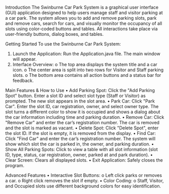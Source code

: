 Introduction
The Swinburne Car Park System is a graphical user interface (GUI) application designed to help users manage staff and visitor parking at a car park.
The system allows you to add and remove parking slots, park and remove cars, search for cars, and visually monitor the occupancy of all slots using color-coded buttons and tables.
All interactions take place via user-friendly buttons, dialog boxes, and tables.

Getting Started
To use the Swinburne Car Park System:
1.	Launch the Application:
Run the Application.java file. The main window will appear.
2.	Interface Overview:
o	The top area displays the system title and a car icon.
o	The center area is split into two rows for Visitor and Staff parking slots.
o	The bottom area contains all action buttons and a status bar for feedback.

Main Features & How to Use
•	Add Parking Spot:
Click the "Add Parking Spot" button. Enter a slot ID and select slot type (Staff or Visitor) as prompted.
The new slot appears in the slot area.
•	Park Car:
Click "Park Car". Enter the slot ID, car registration, owner, and select owner type.
The slot turns a different color to show it is occupied and shows a dialog about the car information including time and parking duration.
•	Remove Car:
Click "Remove Car" and enter the car’s registration number. The car is removed and the slot is marked as vacant.
•	Delete Spot:
Click "Delete Spot", enter the slot ID. If the slot is empty, it is removed from the display.
•	Find Car:
Click "Find Car" and enter the car’s registration number. The system will show which slot the car is parked in, the owner, and parking duration.
•	Show All Parking Spots:
Click to view a table with all slot information (slot ID, type, status, car registration, owner, parked at and park duration).
•	Clear Screen:
Clears all displayed slots.
•	Exit Application:
Safely closes the program.






Advanced Features
•	Interactive Slot Buttons:
o	Left click parks or removes a car.
o	Right click removes the slot if empty.
•	Color Coding:
o	Staff, Visitor, and Occupied slots use different background colors for easy identification.

